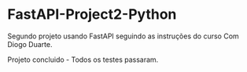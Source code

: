 # FastAPI-Project2-Python
Segundo projeto usando FastAPI seguindo as instruções do curso Com Diogo Duarte.

Projeto concluido - Todos os testes passaram.

